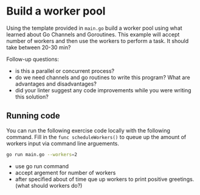 # Build a worker pool

Using the template provided in `main.go` build a worker pool using what learned about Go Channels and Goroutines. This example will accept number of 
workers and then use the workers to perform a task. It should take between 20-30 min? 
<!-- how long should this take -->

Follow-up questions: 
- is this a parallel or concurrent process?
- do we need channels and go routines to write this program? What are advantages and disadvantages?
- did your linter suggest any code improvements while you were writing this solution? 

## Running code

You can run the following exercise code locally with the following command. Fill in the `func scheduleWorkers()` to queue up the amount
of workers input via command line arguements.

```bash
go run main.go --workers=2 
```

* use go run command
* accept argement for number of workers
* after specified about of time que up workers to print positive greetings. (what should workers do?)
